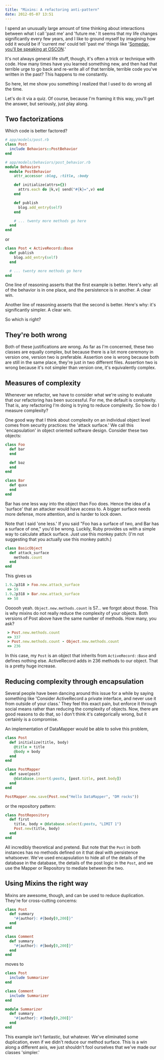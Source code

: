 ```yaml
---
title: "Mixins: A refactoring anti-pattern"
date: 2012-05-07 13:51
---
```


I spend an unusually large amount of time thinking about interactions between
what I call 'past me' and 'future me.' It seems that my life changes
significantly every few years, and I like to ground myself by imagining how
odd it would be if 'current me' could tell 'past me' things like '[Someday, 
you'll be speaking at OSCON](http://www.oscon.com/oscon2012/public/schedule/detail/24042).'

It's not always general life stuff, though, it's often a trick or technique
with code. How many times have you learned something new, and then had that
terrible urge to go back and re-write all of that terrible, terrible code
you've written in the past? This happens to me constantly.

So here, let me show you something I realized that I used to do wrong all the
time.

Let's do it via a quiz. Of course, because I'm framing it this way, you'll
get the answer, but seriously, just play along.

## Two factorizations

Which code is better factored?

``` ruby
# app/models/post.rb
class Post
  include Behaviors::PostBehavior
end

# app/models/behaviors/post_behavior.rb
module Behaviors
  module PostBehavior
    attr_accessor :blog, :title, :body

    def initialize(attrs={})
      attrs.each do |k,v| send("#{k}=",v) end 
    end

    def publish
      blog.add_entry(self)
    end

    # ... twenty more methods go here
  end
end
```

or

``` ruby
class Post < ActiveRecord::Base
  def publish
    blog.add_entry(self)  
  end

  # ... twenty more methods go here
end
```

One line of reasoning asserts that the first example is better. Here's why:
all of the behavior is in one place, and the persistence is in another. A
clear win.

Another line of reasoning asserts that the second is better. Here's why:
it's significantly simpler. A clear win.

So which is right?

## They're both wrong

Both of these justifications are wrong. As far as I'm concerned, these two
classes are equally complex, but because there is a lot more ceremony in
version one, version two is preferable. Assertion one is wrong because both
are still in the same place, they're just in two different files. Assertion
two is wrong because it's not simpler than version one, it's equivalently
complex.

## Measures of complexity

Whenever we refactor, we have to consider what we're using to evaluate that
our refactoring has been successful. For me, the default is complexity. That
is, any refactoring I'm doing is trying to reduce complexity. So how do I
measure complexity?

One good way that I think about complexity on an individual object level comes
from security practices: the 'attack surface.' We call this 'encapsulation' in
object oriented software design. Consider these two objects:

``` ruby
class Foo
  def bar
  end

  def baz
  end
end

class Bar
  def quxx
  end
end
```

Bar has one less way into the object than Foo does. Hence the idea of a
'surface' that an attacker would have access to. A bigger surface needs more
defense, more attention, and is harder to lock down.

Note that I said 'one less.' If you said "Foo has a surface of two, and Bar
has a surface of one," you'd be wrong. Luckily, Ruby provides us with a simple
way to calculate attack surface. Just use this monkey patch: (I'm not suggesting
that you actually use this monkey patch.)

``` ruby
class BasicObject
  def attack_surface
    methods.count
  end
end
```

This gives us

``` ruby
1.9.2p318 > Foo.new.attack_surface
 => 59 
1.9.2p318 > Bar.new.attack_surface
 => 58 
```

Oooooh yeah. `Object.new.methods.count` is 57... we forgot about those. This
is why mixins do not really reduce the complexity of your objects. Both
versions of Post above have the same number of methods. How many, you ask?

``` ruby
 > Post.new.methods.count
 => 337
 > Post.new.methods.count - Object.new.methods.count
 => 236
```

In this case, my `Post` is an object that inherits from `ActiveRecord::Base`
and defines nothing else. ActiveRecord adds in 236 methods to our object. That
is a pretty huge increase.

## Reducing complexity through encapsulation

Several people have been dancing around this issue for a while by saying
something like 'Consider ActiveRecord a private interface, and never use it
from outside of your class.' They feel this exact pain, but enforce it through
social means rather than reducing the complexity of objects. Now, there are
good reasons to do that, so I don't think it's categorically wrong, but it
certainly is a compromise.

An implementation of DataMapper would be able to solve this problem,


``` ruby
class Post
  def initialize(title, body)
    @title = title
    @body = body
  end
end

class PostMapper
  def save(post)
    @database.insert(:posts, [post.title, post.body])
  end
end

PostMapper.new.save(Post.new("Hello DataMapper", "DM rocks"))
```

or the repository pattern:

``` ruby
class PostRepository
  def first
    title, body = @database.select(:posts, "LIMIT 1")
    Post.new(title, body)
  end
end
```

All incredibly theoretical and pretend. But note that the `Post` in both
instances has no methods defined on it that deal with persistence whatsoever.
We've used encapsulation to hide all of the details of the database in the
database, the details of the post logic in the `Post`, and we use the
Mapper or Repository to mediate between the two.

## Using Mixins the right way

Mixins are awesome, though, and can be used to reduce duplication. They're
for cross-cutting concerns:

``` ruby
class Post
  def summary
    "#{author}: #{body[0,200]}"
  end
end

class Comment
  def summary
    "#{author}: #{body[0,200]}"
  end
end
```

moves to

``` ruby
class Post
  include Summarizer
end

class Comment
  include Summarizer
end

module Summarizer
  def summary
    "#{author}: #{body[0,200]}"
  end
end
```

This example isn't fantastic, but whatever. We've eliminated some duplication, even if we didn't reduce our method
surface. This is a win along a different axis, we just shouldn't fool ourselves
that we've made our classes 'simpler.'
